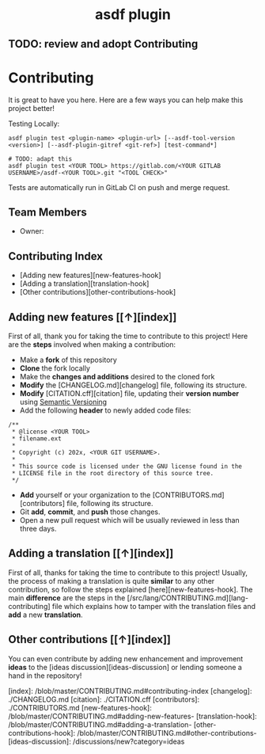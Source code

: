 <h1 align="center">asdf <YOUR TOOL UC> plugin</h1>

## TODO: review and adopt Contributing

# Contributing
It is great to have you here. Here are a few ways you can help make this project better!

Testing Locally:

```shell
asdf plugin test <plugin-name> <plugin-url> [--asdf-tool-version <version>] [--asdf-plugin-gitref <git-ref>] [test-command*]

# TODO: adapt this
asdf plugin test <YOUR TOOL> https://gitlab.com/<YOUR GITLAB USERNAME>/asdf-<YOUR TOOL>.git "<TOOL CHECK>"
```

Tests are automatically run in GitLab CI on push and merge request.

## Team Members

- Owner: [<YOUR GIT USERNAME>](<TOOL REPO>)

## Contributing Index

- [Adding new features][new-features-hook]
- [Adding a translation][translation-hook]
- [Other contributions][other-contributions-hook]

## Adding new features [[↑][index]]

First of all, thank you for taking the time to contribute to this project!
Here are the **steps** involved when making a contribution:

- Make a **fork** of this repository
- **Clone** the fork locally
- Make the **changes and additions** desired to the cloned fork
- **Modify** the [CHANGELOG.md][changelog] file, following its structure.
- **Modify** [CITATION.cff][citation] file, updating their **version number** using [Semantic Versioning](https://semver.org/spec/v2.0.0.html)
- Add the following **header** to newly added code files:

```
/**
 * @license <YOUR TOOL>
 * filename.ext
 *
 * Copyright (c) 202x, <YOUR GIT USERNAME>.
 *
 * This source code is licensed under the GNU license found in the
 * LICENSE file in the root directory of this source tree.
 */
```

- **Add** yourself or your organization to the [CONTRIBUTORS.md][contributors] file, following its structure.
- Git **add**, **commit**, and **push** those changes.
- Open a new pull request which will be usually reviewed in less than three days.

## Adding a translation [[↑][index]]

First of all, thanks for taking the time to contribute to this project!
Usually, the process of making a translation is quite **similar** to any other contribution, so follow the steps explained [here][new-features-hook].
The main **difference** are the steps in the [/src/lang/CONTRIBUTING.md][lang-contributing] file which explains how to tamper with the translation files and **add** a new **translation**.

## Other contributions [[↑][index]]

You can even contribute by adding new enhancement and improvement **ideas** to the [ideas discussion][ideas-discussion] or lending someone a hand in the repository!


[index]: <TOOL REPO>/blob/master/CONTRIBUTING.md#contributing-index
[changelog]: ./CHANGELOG.md
[citation]: ./CITATION.cff
[contributors]: ./CONTRIBUTORS.md
[new-features-hook]: <TOOL REPO>/blob/master/CONTRIBUTING.md#adding-new-features-
[translation-hook]: <TOOL REPO>/blob/master/CONTRIBUTING.md#adding-a-translation-
[other-contributions-hook]: <TOOL REPO>/blob/master/CONTRIBUTING.md#other-contributions-
[ideas-discussion]: <TOOL REPO>/discussions/new?category=ideas